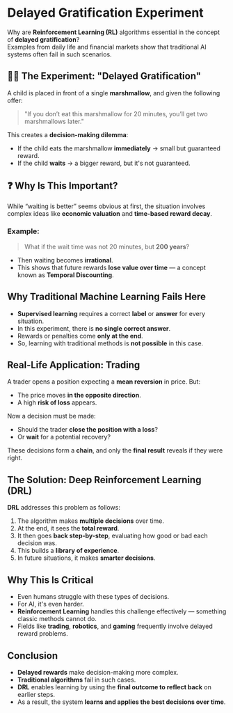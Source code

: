 # Delayed Gratification Experiment

Why are **Reinforcement Learning (RL)** algorithms essential in the concept of **delayed gratification**?  
Examples from daily life and financial markets show that traditional AI systems often fail in such scenarios.

## 👧🍬 The Experiment: "Delayed Gratification"

A child is placed in front of a single **marshmallow**, and given the following offer:

> "If you don’t eat this marshmallow for 20 minutes, you’ll get two marshmallows later."

This creates a **decision-making dilemma**:

- If the child eats the marshmallow **immediately** → small but guaranteed reward.  
- If the child **waits** → a bigger reward, but it's not guaranteed.

## ❓ Why Is This Important?

While “waiting is better” seems obvious at first, the situation involves complex ideas like **economic valuation** and **time-based reward decay**.

### Example:
> What if the wait time was not 20 minutes, but **200 years**?

- Then waiting becomes **irrational**.  
- This shows that future rewards **lose value over time** — a concept known as **Temporal Discounting**.

## Why Traditional Machine Learning Fails Here

- **Supervised learning** requires a correct **label** or **answer** for every situation.  
- In this experiment, there is **no single correct answer**.  
- Rewards or penalties come **only at the end**.  
- So, learning with traditional methods is **not possible** in this case.

## Real-Life Application: Trading

A trader opens a position expecting a **mean reversion** in price. But:

- The price moves **in the opposite direction**.  
- A high **risk of loss** appears.

Now a decision must be made:
- Should the trader **close the position with a loss**?  
- Or **wait** for a potential recovery?

These decisions form a **chain**, and only the **final result** reveals if they were right.

## The Solution: Deep Reinforcement Learning (DRL)

**DRL** addresses this problem as follows:

1. The algorithm makes **multiple decisions** over time.  
2. At the end, it sees the **total reward**.  
3. It then goes **back step-by-step**, evaluating how good or bad each decision was.  
4. This builds a **library of experience**.  
5. In future situations, it makes **smarter decisions**.

## Why This Is Critical

- Even humans struggle with these types of decisions.  
- For AI, it's even harder.  
- **Reinforcement Learning** handles this challenge effectively — something classic methods cannot do.  
- Fields like **trading**, **robotics**, and **gaming** frequently involve delayed reward problems.

## Conclusion

- **Delayed rewards** make decision-making more complex.  
- **Traditional algorithms** fail in such cases.  
- **DRL** enables learning by using the **final outcome to reflect back** on earlier steps.  
- As a result, the system **learns and applies the best decisions over time**.

